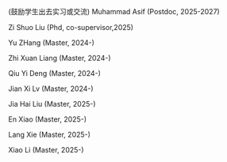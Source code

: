 (鼓励学生出去实习或交流)
Muhammad Asif (Postdoc, 2025-2027)

Zi Shuo Liu (Phd, co-supervisor,2025)

Yu ZHang (Master, 2024-)

Zhi Xuan Liang (Master, 2024-)

Qiu Yi Deng (Master, 2024-)

Jian Xi Lv (Master, 2024-)

Jia Hai Liu (Master, 2025-)

En Xiao (Master, 2025-)

Lang Xie (Master, 2025-)

Xiao Li (Master, 2025-)















